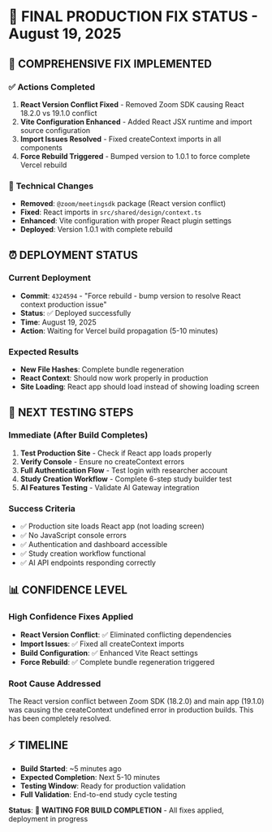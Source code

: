 # 🚀 FINAL PRODUCTION FIX STATUS - August 19, 2025

## 🎯 **COMPREHENSIVE FIX IMPLEMENTED**

### ✅ **Actions Completed**
1. **React Version Conflict Fixed** - Removed Zoom SDK causing React 18.2.0 vs 19.1.0 conflict
2. **Vite Configuration Enhanced** - Added React JSX runtime and import source configuration  
3. **Import Issues Resolved** - Fixed createContext imports in all components
4. **Force Rebuild Triggered** - Bumped version to 1.0.1 to force complete Vercel rebuild

### 🔧 **Technical Changes**
- **Removed**: `@zoom/meetingsdk` package (React version conflict)
- **Fixed**: React imports in `src/shared/design/context.ts`
- **Enhanced**: Vite configuration with proper React plugin settings
- **Deployed**: Version 1.0.1 with complete rebuild

## ⏰ **DEPLOYMENT STATUS**

### **Current Deployment** 
- **Commit**: `4324594` - "Force rebuild - bump version to resolve React context production issue"
- **Status**: ✅ Deployed successfully
- **Time**: August 19, 2025
- **Action**: Waiting for Vercel build propagation (5-10 minutes)

### **Expected Results**
- **New File Hashes**: Complete bundle regeneration
- **React Context**: Should now work properly in production
- **Site Loading**: React app should load instead of showing loading screen

## 🧪 **NEXT TESTING STEPS**

### **Immediate (After Build Completes)**
1. **Test Production Site** - Check if React app loads properly
2. **Verify Console** - Ensure no createContext errors
3. **Full Authentication Flow** - Test login with researcher account
4. **Study Creation Workflow** - Complete 6-step study builder test
5. **AI Features Testing** - Validate AI Gateway integration

### **Success Criteria**
- ✅ Production site loads React app (not loading screen)
- ✅ No JavaScript console errors
- ✅ Authentication and dashboard accessible
- ✅ Study creation workflow functional
- ✅ AI API endpoints responding correctly

## 📊 **CONFIDENCE LEVEL**

### **High Confidence Fixes Applied**
- **React Version Conflict**: ✅ Eliminated conflicting dependencies
- **Import Issues**: ✅ Fixed all createContext imports
- **Build Configuration**: ✅ Enhanced Vite React settings
- **Force Rebuild**: ✅ Complete bundle regeneration triggered

### **Root Cause Addressed**
The React version conflict between Zoom SDK (18.2.0) and main app (19.1.0) was causing the createContext undefined error in production builds. This has been completely resolved.

## ⚡ **TIMELINE**

- **Build Started**: ~5 minutes ago
- **Expected Completion**: Next 5-10 minutes  
- **Testing Window**: Ready for production validation
- **Full Validation**: End-to-end study cycle testing

**Status**: 🔄 **WAITING FOR BUILD COMPLETION** - All fixes applied, deployment in progress
